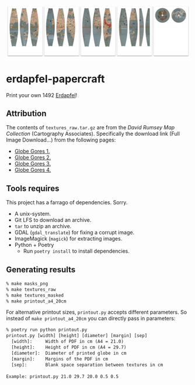 ![Generated printout example of the scripts in this project](example.png)

# erdapfel-papercraft

Print your own 1492 [Erdapfel](https://en.wikipedia.org/wiki/Erdapfel)!

## Attribution

The contents of `textures_raw.tar.gz` are from the _David Rumsey Map Collection_ (Cartography Associates). Specifically the download link (Full Image Download...) from the following pages:

* [Globe Gores 1.](https://www.davidrumsey.com/luna/servlet/detail/RUMSEY~8~1~291865~90063406:Globe-Gores--1--Martin-Behaim-s-Erd)
* [Globe Gores 2.](https://www.davidrumsey.com/luna/servlet/detail/RUMSEY~8~1~291866~90063409:Globe-Gores--2--Martin-Behaim-s-Erd)
* [Globe Gores 3.](https://www.davidrumsey.com/luna/servlet/detail/RUMSEY~8~1~291867~90063408:Globe-Gores--3--Martin-Behaim-s-Erd)
* [Globe Gores 4.](https://www.davidrumsey.com/luna/servlet/detail/RUMSEY~8~1~291868~90063407:Globe-Gores--4--Martin-Behaim-s-Erd)

## Tools requires 

This project has a farrago of dependencies. Sorry.

* A unix-system.
* Git LFS to download an archive.
* `tar` to unzip an archive.
* GDAL (`gdal_translate`) for fixing a corrupt image.
* ImageMagick (`magick`) for extracting images.
* Python + Poetry
    * Run `poetry install` to install dependencies.

## Generating results

```commandline
% make masks_png
% make textures_raw
% make textures_masked
% make printout_a4_20cm
```

For alternative printout sizes, `printout.py` accepts different parameters.
So instead of `make printout_a4_20cm` you can directly pass in parameters: 

```commandline
% poetry run python printout.py                     
printout.py [width] [height] [diameter] [margin] [sep]
  [width]:     Width of PDF in cm (A4 = 21.0)
  [height]:    Height of PDF in cm (A4 = 29.7)
  [diameter]:  Diameter of printed globe in cm
  [margin]:    Margins of the PDF in cm
  [sep]:       Blank space separation between textures in cm

Example: printout.py 21.0 29.7 20.0 0.5 0.5
```

